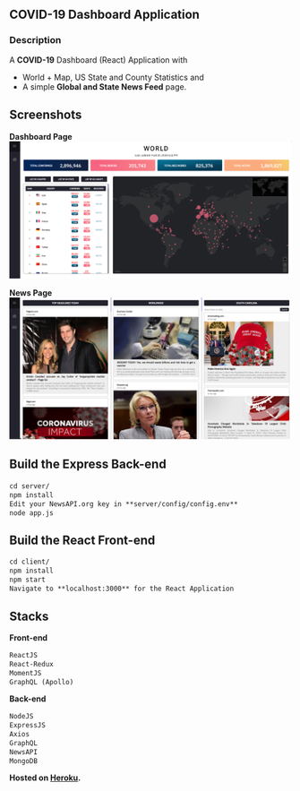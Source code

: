 ## COVID-19 Dashboard Application
### Description
A **COVID-19** Dashboard (React) Application with 
- World + Map, US State and County Statistics and
- A simple **Global and State News Feed** page.

## Screenshots
**Dashboard Page**
<img alt="Dashboard Screenshot" src="https://github.com/Joeyipp/COVID-19/blob/master/images/dashboard.PNG"/>

**News Page**
<img alt="Dashboard Screenshot" src="https://github.com/Joeyipp/COVID-19/blob/master/images/news.PNG"/>


## Build the Express Back-end
```
cd server/
npm install
Edit your NewsAPI.org key in **server/config/config.env**
node app.js
```

## Build the React Front-end
```
cd client/
npm install
npm start
Navigate to **localhost:3000** for the React Application
```

## Stacks
**Front-end**
```
ReactJS
React-Redux
MomentJS
GraphQL (Apollo)
```

**Back-end**
```
NodeJS
ExpressJS
Axios
GraphQL
NewsAPI
MongoDB
```

**Hosted on [Heroku](https://quiet-cove-33237.herokuapp.com/).**







